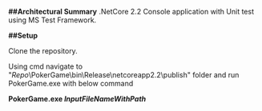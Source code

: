 **##Architectural Summary**
.NetCore 2.2 Console application with Unit test using MS Test Framework.

**##Setup**

Clone the repository.

Using cmd navigate to "*Repo*\PokerGame\bin\Release\netcoreapp2.2\publish" folder and run PokerGame.exe with below command

**PokerGame.exe _InputFileNameWithPath_**


  
  
